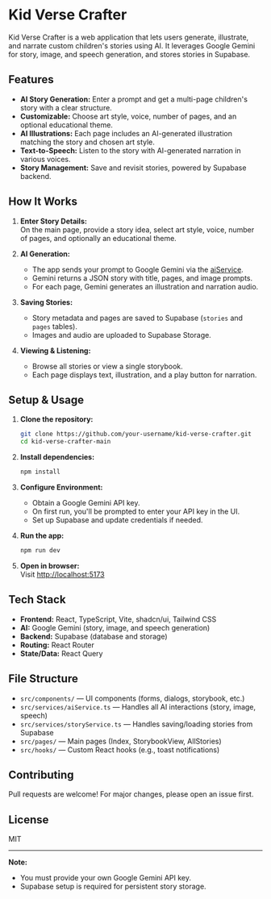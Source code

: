 # Kid Verse Crafter

Kid Verse Crafter is a web application that lets users generate, illustrate, and narrate custom children's stories using AI. It leverages Google Gemini for story, image, and speech generation, and stores stories in Supabase.

## Features

- **AI Story Generation:** Enter a prompt and get a multi-page children's story with a clear structure.
- **Customizable:** Choose art style, voice, number of pages, and an optional educational theme.
- **AI Illustrations:** Each page includes an AI-generated illustration matching the story and chosen art style.
- **Text-to-Speech:** Listen to the story with AI-generated narration in various voices.
- **Story Management:** Save and revisit stories, powered by Supabase backend.

## How It Works

1. **Enter Story Details:**  
    On the main page, provide a story idea, select art style, voice, number of pages, and optionally an educational theme.

2. **AI Generation:**  
    - The app sends your prompt to Google Gemini via the [aiService](src/services/aiService.ts).
    - Gemini returns a JSON story with title, pages, and image prompts.
    - For each page, Gemini generates an illustration and narration audio.

3. **Saving Stories:**  
    - Story metadata and pages are saved to Supabase (`stories` and `pages` tables).
    - Images and audio are uploaded to Supabase Storage.

4. **Viewing & Listening:**  
    - Browse all stories or view a single storybook.
    - Each page displays text, illustration, and a play button for narration.

## Setup & Usage

1. **Clone the repository:**
    ```bash
    git clone https://github.com/your-username/kid-verse-crafter.git
    cd kid-verse-crafter-main
    ```

2. **Install dependencies:**
    ```bash
    npm install
    ```

3. **Configure Environment:**
    - Obtain a Google Gemini API key.
    - On first run, you'll be prompted to enter your API key in the UI.
    - Set up Supabase and update credentials if needed.

4. **Run the app:**
    ```bash
    npm run dev
    ```

5. **Open in browser:**  
    Visit [http://localhost:5173](http://localhost:5173)

## Tech Stack

- **Frontend:** React, TypeScript, Vite, shadcn/ui, Tailwind CSS
- **AI:** Google Gemini (story, image, and speech generation)
- **Backend:** Supabase (database and storage)
- **Routing:** React Router
- **State/Data:** React Query

## File Structure

- `src/components/` — UI components (forms, dialogs, storybook, etc.)
- `src/services/aiService.ts` — Handles all AI interactions (story, image, speech)
- `src/services/storyService.ts` — Handles saving/loading stories from Supabase
- `src/pages/` — Main pages (Index, StorybookView, AllStories)
- `src/hooks/` — Custom React hooks (e.g., toast notifications)

## Contributing

Pull requests are welcome! For major changes, please open an issue first.

## License

MIT

---

**Note:**  
- You must provide your own Google Gemini API key.
- Supabase setup is required for persistent story storage.
